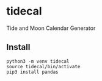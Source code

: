 # tidecal
Tide and Moon Calendar Generator

## Install
```
python3 -m venv tidecal
source tidecal/bin/activate
pip3 install pandas
```
